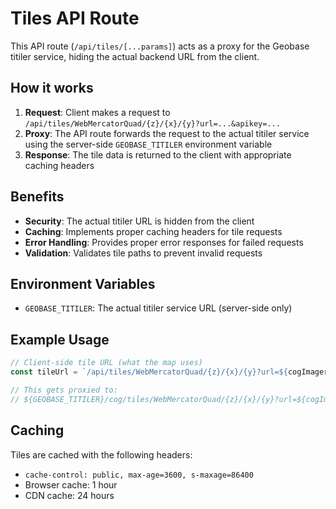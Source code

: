 # Tiles API Route

This API route (`/api/tiles/[...params]`) acts as a proxy for the Geobase titiler service, hiding the actual backend URL from the client.

## How it works

1. **Request**: Client makes a request to `/api/tiles/WebMercatorQuad/{z}/{x}/{y}?url=...&apikey=...`
2. **Proxy**: The API route forwards the request to the actual titiler service using the server-side `GEOBASE_TITILER` environment variable
3. **Response**: The tile data is returned to the client with appropriate caching headers

## Benefits

- **Security**: The actual titiler URL is hidden from the client
- **Caching**: Implements proper caching headers for tile requests
- **Error Handling**: Provides proper error responses for failed requests
- **Validation**: Validates tile paths to prevent invalid requests

## Environment Variables

- `GEOBASE_TITILER`: The actual titiler service URL (server-side only)

## Example Usage

```typescript
// Client-side tile URL (what the map uses)
const tileUrl = `/api/tiles/WebMercatorQuad/{z}/{x}/{y}?url=${cogImagery}&apikey=${apikey}`;

// This gets proxied to:
// ${GEOBASE_TITILER}/cog/tiles/WebMercatorQuad/{z}/{x}/{y}?url=${cogImagery}&apikey=${apikey}
```

## Caching

Tiles are cached with the following headers:
- `cache-control: public, max-age=3600, s-maxage=86400`
- Browser cache: 1 hour
- CDN cache: 24 hours
